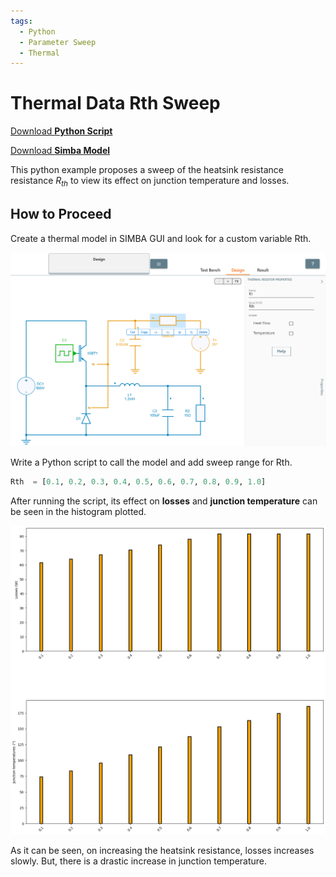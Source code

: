 ```yaml
---
tags:
  - Python
  - Parameter Sweep
  - Thermal
---
```


# Thermal Data Rth Sweep

[Download **Python Script**](heatsink_resistance_sweep.py)

[Download **Simba Model**](thermal_buck_Rth_4pythonexp.jsimba)

This python example proposes a sweep of the heatsink resistance resistance $R_{th}$ to view its effect on junction temperature and losses.


## How to Proceed
Create a thermal model in SIMBA GUI and look for a custom variable Rth.

![Gui for Rth](fig/GUI_for_Rth.png)


Write a Python script to call the model and add sweep range for Rth.

```py
Rth  = [0.1, 0.2, 0.3, 0.4, 0.5, 0.6, 0.7, 0.8, 0.9, 1.0]
```

After running the script, its effect on **losses** and **junction temperature** can be seen in the histogram plotted.

![results](fig/output.png)

As it can be seen, on increasing the heatsink resistance, losses increases slowly. But, there is a drastic increase in junction temperature.